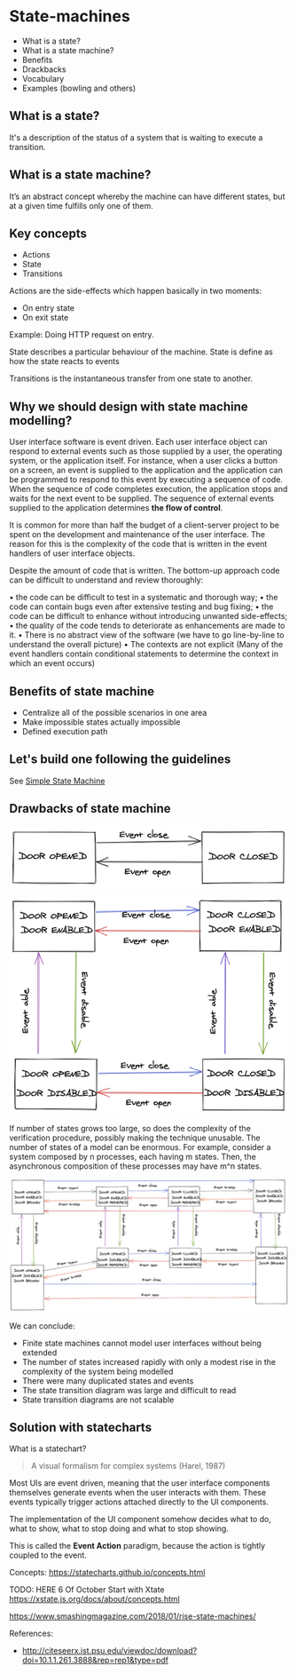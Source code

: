 # State-machines

- What is a state?
- What is a state machine?
- Benefits
- Drackbacks
- Vocabulary
- Examples (bowling and others)

## What is a state?

It's a description of the status of a system that is waiting to execute a transition.

## What is a state machine?

It’s an abstract concept whereby the machine can have different states, but at a given time fulfills only one of them.

## Key concepts

- Actions
- State
- Transitions

Actions are the side-effects which happen basically in two moments:

- On entry state
- On exit state

Example: Doing HTTP request on entry.

State describes a particular behaviour of the machine. State is define as how the state reacts to events

Transitions is the instantaneous transfer from one state to another.

## Why we should design with state machine modelling?

User interface software is event driven. Each user interface object can respond to external events such as those supplied by a user, the operating system, or the application itself.
For instance, when a user clicks a button on a screen, an event is supplied to the applica­tion and the application can be programmed to respond to this event by executing a sequence of code. When the sequence of code completes execution, the application stops and waits for the next event to be supplied.
The sequence of external events supplied to the application determines **the flow of control**.

It is common for more than half the budget of a client-server project to be spent on the development and maintenance of the user interface. The reason for this is the complexity of the code that is written in the event handlers of user interface objects.

Despite the amount of code that is written. The bottom-up approach code can be difficult to understand and review thoroughly:

• the code can be difficult to test in a systematic and thorough way;
• the code can contain bugs even after extensive testing and bug fixing;
• the code can be difficult to enhance without introducing unwanted side-effects;
• the quality of the code tends to deteriorate as enhancements are made to it.
• There is no abstract view of the software (we have to go line-by-line to understand the overall picture)
• The contexts are not explicit (Many of the event handlers contain conditional statements to determine the context in which an event occurs)

## Benefits of state machine

- Centralize all of the possible scenarios in one area
- Make impossible states actually impossible
- Defined execution path

## Let's build one following the guidelines

See [Simple State Machine](./simpleStateMachine.js)

## Drawbacks of state machine

![](./assets/drawback_image_00.png)

![](./assets/drawback_image_01.png)

If number of states grows too large, so does the complexity of the verification procedure, possibly making the technique unusable.
The number of states of a model can be enormous. For example, consider a system composed by n processes, each having m states. Then, the asynchronous composition of these processes may have m^n states.

![](./assets/drawback_image_02.png)

We can conclude:

- Finite state machines cannot model user interfaces without being extended
- The number of states increased rapidly with only a modest rise in the complexity of the system being modelled
- There were many duplicated states and events
- The state transition diagram was large and difficult to read
- State transition diagrams are not scalable

## Solution with statecharts

What is a statechart?

> A visual formalism for complex systems (Harel, 1987)

Most UIs are event driven, meaning that the user interface components themselves generate events when the user interacts with them. These events typically trigger actions attached directly to the UI components.

The implementation of the UI component somehow decides what to do, what to show, what to stop doing and what to stop showing.

This is called the **Event Action** paradigm, because the action is tightly coupled to the event.

Concepts: https://statecharts.github.io/concepts.html

TODO: HERE 6 Of October
Start with Xtate https://xstate.js.org/docs/about/concepts.html

https://www.smashingmagazine.com/2018/01/rise-state-machines/

References:

- http://citeseerx.ist.psu.edu/viewdoc/download?doi=10.1.1.261.3888&rep=rep1&type=pdf
